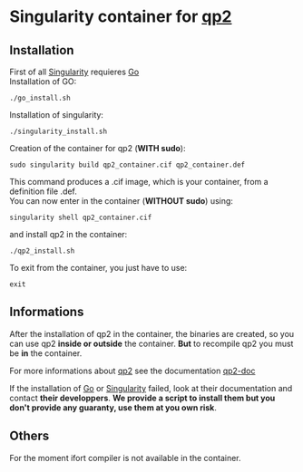# Singularity container for [qp2](https://github.com/QuantumPackage/qp2)

## Installation
First of all [Singularity](https://sylabs.io/guides/latest/user-guide/) requieres [Go](https://go.dev/dl/)  
Installation of GO:  
```
./go_install.sh  
```
Installation of singularity:  
```
./singularity_install.sh  
 ``` 
Creation of the container for qp2 (**WITH sudo**):  
```
sudo singularity build qp2_container.cif qp2_container.def  
```
This command produces a .cif image, which is your container, from a definition file .def.    
You can now enter in the container (**WITHOUT sudo**) using:  
```
singularity shell qp2_container.cif  
```
and install qp2 in the container:  
```
./qp2_install.sh  
```
To exit from the container, you just have to use:
```
exit
```

## Informations
After the installation of qp2 in the container, the binaries are created, so you can use qp2 **inside or outside** the container. **But** to recompile qp2 you must be **in** the container. 

For more informations about [qp2](https://github.com/QuantumPackage/qp2) see the documentation [qp2-doc](https://quantum-package.readthedocs.io/en/master/)  

If the installation of [Go](https://go.dev/dl/) or [Singularity](https://sylabs.io/guides/latest/user-guide/) failed, look at their documentation and contact **their developpers**.
**We provide a script to install them but you don't provide any guaranty, use them at you own risk**.

## Others

For the moment ifort compiler is not available in the container.
